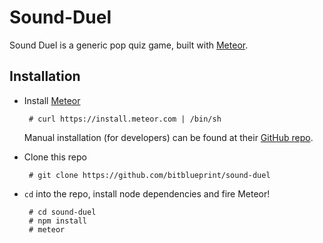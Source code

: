 Sound-Duel
==========

Sound Duel is a generic pop quiz game, built with [Meteor](https://www.meteor.com/). 


## Installation

 * Install [Meteor](https://www.meteor.com/)

        # curl https://install.meteor.com | /bin/sh

    Manual installation (for developers) can be found at their [GitHub repo](https://github.com/meteor/meteor).

 * Clone this repo

        # git clone https://github.com/bitblueprint/sound-duel

 * `cd` into the repo, install node dependencies and fire Meteor!

        # cd sound-duel
        # npm install
        # meteor

